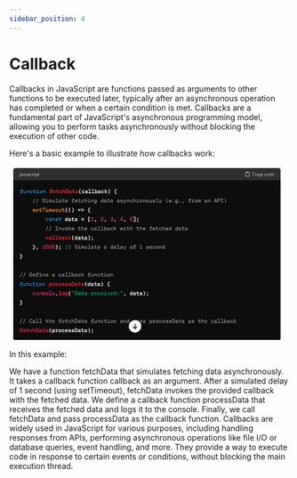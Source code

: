 ```yaml
---
sidebar_position: 4
---
```


# Callback

Callbacks in JavaScript are functions passed as arguments to other functions to be executed later, typically after an asynchronous operation has completed or when a certain condition is met. Callbacks are a fundamental part of JavaScript's asynchronous programming model, allowing you to perform tasks asynchronously without blocking the execution of other code.

Here's a basic example to illustrate how callbacks work:

![alt text](../../static/img/image-2.png)

In this example:

We have a function fetchData that simulates fetching data asynchronously. It takes a callback function callback as an argument.
After a simulated delay of 1 second (using setTimeout), fetchData invokes the provided callback with the fetched data.
We define a callback function processData that receives the fetched data and logs it to the console.
Finally, we call fetchData and pass processData as the callback function.
Callbacks are widely used in JavaScript for various purposes, including handling responses from APIs, performing asynchronous operations like file I/O or database queries, event handling, and more. They provide a way to execute code in response to certain events or conditions, without blocking the main execution thread.
